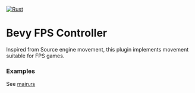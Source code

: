 [![Rust](https://github.com/qhdwight/bevy_fps_controller/actions/workflows/rust.yml/badge.svg)](https://github.com/qhdwight/bevy_fps_controller/actions/workflows/rust.yml)

# Bevy FPS Controller

Inspired from Source engine movement, this plugin implements movement suitable for FPS games.

### Examples

See [main.rs](./exampels/minimal/src/main.rs)